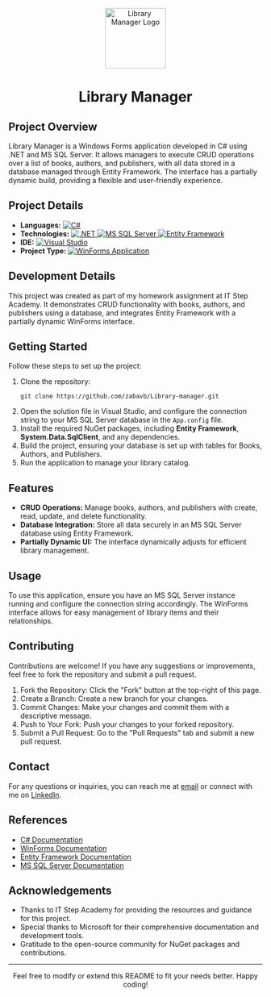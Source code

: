 <p align="center">
  <img src="https://img.icons8.com/officel/100/book-shelf.png" alt="Library Manager Logo" width="120" height="120">
</p>

<h1 align="center">Library Manager</h1>

<h2>Project Overview</h2>
<p>Library Manager is a Windows Forms application developed in C# using .NET and MS SQL Server. It allows managers to execute CRUD operations over a list of books, authors, and publishers, with all data stored in a database managed through Entity Framework. The interface has a partially dynamic build, providing a flexible and user-friendly experience.</p>

<h2>Project Details</h2>
<ul>
  <li><strong>Languages:</strong> 
    <a href="https://learn.microsoft.com/en-us/dotnet/csharp/" target="_blank">
      <img src="https://img.shields.io/badge/C%23-239120?style=flat&logo=c-sharp&logoColor=white" alt="C#">
    </a>
  </li>
  <li><strong>Technologies:</strong> 
    <a href="https://dotnet.microsoft.com/" target="_blank">
      <img src="https://img.shields.io/badge/.NET-512BD4?style=flat&logo=.net&logoColor=white" alt=".NET">
    </a>
    <a href="https://learn.microsoft.com/en-us/sql/?view=sql-server-ver16" target="_blank">
      <img src="https://img.shields.io/badge/MS%20SQL%20Server-CC2927?style=flat&logo=microsoft-sql-server&logoColor=white" alt="MS SQL Server">
    </a>
    <a href="https://learn.microsoft.com/en-us/ef/" target="_blank">
      <img src="https://img.shields.io/badge/Entity%20Framework-512BD4?style=flat&logo=.net&logoColor=white" alt="Entity Framework">
    </a>
  </li>
  <li><strong>IDE:</strong> 
    <a href="https://visualstudio.microsoft.com/" target="_blank">
      <img src="https://img.shields.io/badge/Visual%20Studio-5C2D91?style=flat&logo=visual-studio&logoColor=white" alt="Visual Studio">
    </a>
  </li>
  <li><strong>Project Type:</strong> 
    <a href="https://learn.microsoft.com/en-us/dotnet/desktop/winforms/getting-started-with-windows-forms?view=netframeworkdesktop-4.8" target="_blank">
      <img src="https://img.shields.io/badge/WinForms%20Application-007ACC?style=flat&logo=windows-terminal&logoColor=white" alt="WinForms Application">
    </a>
  </li>
</ul>

<h2>Development Details</h2>
<p>This project was created as part of my homework assignment at IT Step Academy. It demonstrates CRUD functionality with books, authors, and publishers using a database, and integrates Entity Framework with a partially dynamic WinForms interface.</p>

<h2>Getting Started</h2>
<p>Follow these steps to set up the project:</p>
<ol>
  <li>Clone the repository: 
    <pre><code>git clone https://github.com/zabavb/Library-manager.git</code></pre>
  </li>
  <li>Open the solution file in Visual Studio, and configure the connection string to your MS SQL Server database in the <code>App.config</code> file.</li>
  <li>Install the required NuGet packages, including <strong>Entity Framework</strong>, <strong>System.Data.SqlClient</strong>, and any dependencies.</li>
  <li>Build the project, ensuring your database is set up with tables for Books, Authors, and Publishers.</li>
  <li>Run the application to manage your library catalog.</li>
</ol>

<h2>Features</h2>
<ul>
  <li><strong>CRUD Operations:</strong> Manage books, authors, and publishers with create, read, update, and delete functionality.</li>
  <li><strong>Database Integration:</strong> Store all data securely in an MS SQL Server database using Entity Framework.</li>
  <li><strong>Partially Dynamic UI:</strong> The interface dynamically adjusts for efficient library management.</li>
</ul>

<h2>Usage</h2>
<p>To use this application, ensure you have an MS SQL Server instance running and configure the connection string accordingly. The WinForms interface allows for easy management of library items and their relationships.</p>

<h2>Contributing</h2>
<p>Contributions are welcome! If you have any suggestions or improvements, feel free to fork the repository and submit a pull request.</p>
<ol>
  <li>Fork the Repository: Click the "Fork" button at the top-right of this page.</li>
  <li>Create a Branch: Create a new branch for your changes.</li>
  <li>Commit Changes: Make your changes and commit them with a descriptive message.</li>
  <li>Push to Your Fork: Push your changes to your forked repository.</li>
  <li>Submit a Pull Request: Go to the "Pull Requests" tab and submit a new pull request.</li>
</ol>

<h2>Contact</h2>
<p>For any questions or inquiries, you can reach me at <a href="mailto:bilonizkavik@agmail.com">email</a> or connect with me on <a href="https://www.linkedin.com/in/viktor-bilonizhka" target="_blank">LinkedIn</a>.</p>

<h2>References</h2>
<ul>
  <li><a href="https://learn.microsoft.com/en-us/dotnet/csharp/" target="_blank">C# Documentation</a></li>
  <li><a href="https://learn.microsoft.com/en-us/dotnet/desktop/winforms/getting-started-with-windows-forms?view=netframeworkdesktop-4.8" target="_blank">WinForms Documentation</a></li>
  <li><a href="https://learn.microsoft.com/en-us/ef/" target="_blank">Entity Framework Documentation</a></li>
  <li><a href="https://learn.microsoft.com/en-us/sql/?view=sql-server-ver16" target="_blank">MS SQL Server Documentation</a></li>
</ul>

<h2>Acknowledgements</h2>
<ul>
  <li>Thanks to IT Step Academy for providing the resources and guidance for this project.</li>
  <li>Special thanks to Microsoft for their comprehensive documentation and development tools.</li>
  <li>Gratitude to the open-source community for NuGet packages and contributions.</li>
</ul>

<hr>

<p align="center">Feel free to modify or extend this README to fit your needs better. Happy coding!</p>
